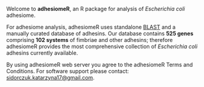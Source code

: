 Welcome to **adhesiomeR**, an R package for analysis of *Escherichia coli* adhesiome.

For adhesiome analysis, adhesiomeR uses standalone [BLAST](https://www.ncbi.nlm.nih.gov/books/NBK279690/) and a manually 
curated database of adhesins. Our database contains **525 genes** comprising **102 systems** of fimbriae and other adhesins; 
therefore adhesiomeR provides the most comprehensive collection of *Escherichia coli* adhesins currently available. 

By using adhesiomeR web server you agree to the adhesiomeR Terms and Conditions. For software support please contact: sidorczuk.katarzyna17@gmail.com.
